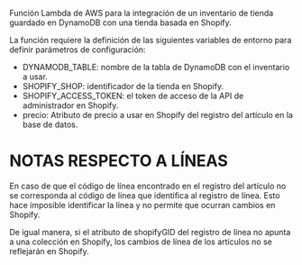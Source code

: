 Función Lambda de AWS para la integración de un inventario de tienda guardado en DynamoDB con una tienda basada en Shopify.

La función requiere la definición de las siguientes variables de entorno para definir parámetros de configuración:
 * DYNAMODB_TABLE: nombre de la tabla de DynamoDB con el inventario a usar.
 * SHOPIFY_SHOP: identificador de la tienda en Shopify.
 * SHOPIFY_ACCESS_TOKEN: el token de acceso de la API de administrador en Shopify.
 * precio: Atributo de precio a usar en Shopify del registro del artículo en la base de datos.

# NOTAS RESPECTO A LÍNEAS

En caso de que el código de línea encontrado en el registro del artículo no se corresponda al código de línea que identifica al registro de línea.
Esto hace imposible identificar la línea y no permite que ocurran cambios en Shopify.

De igual manera, si el atributo de shopifyGID del registro de línea no apunta a una colección en Shopify, los cambios de línea de los artículos no se reflejarán en Shopify.
